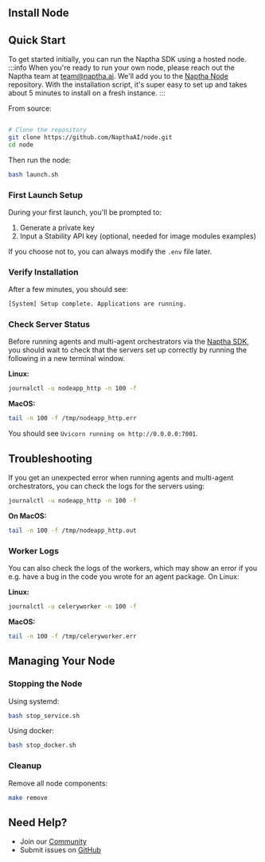 ## Install Node

## Quick Start
To get started initially, you can run the Naptha SDK using a hosted node. 
:::info
When you're ready to run your own node, please reach out the Naptha team at team@naptha.ai. We'll add you to the [Naptha Node](https://github.com/NapthaAI/node) repository. With the installation script, it's super easy to set up and takes about 5 minutes to install on a fresh instance. 
:::

From source:

```bash

# Clone the repository
git clone https://github.com/NapthaAI/node.git
cd node
```

Then run the node:

```bash
bash launch.sh
```

### First Launch Setup
During your first launch, you'll be prompted to:
1. Generate a private key
2. Input a Stability API key (optional, needed for image modules examples)

If you choose not to, you can always modify the `.env` file later.

### Verify Installation
After a few minutes, you should see:
```bash
[System] Setup complete. Applications are running.
```

### Check Server Status
Before running agents and multi-agent orchestrators via the [Naptha SDK](https://github.com/NapthaAI/naptha-sdk), you should wait to check that the 
servers set up correctly by running the following in a new terminal window.

**Linux:**
```bash
journalctl -u nodeapp_http -n 100 -f
```

**MacOS:**
```bash
tail -n 100 -f /tmp/nodeapp_http.err
```
You should see ```Uvicorn running on http://0.0.0.0:7001```. 
    
## Troubleshooting

If you get an unexpected error when running agents and multi-agent orchestrators, you can check the logs for the servers using:


```bash
journalctl -u nodeapp_http -n 100 -f
```

**On MacOS:**
```bash
tail -n 100 -f /tmp/nodeapp_http.out
```

### Worker Logs
You can also check the logs of the workers, which may show an error if you e.g. have a bug in the code you wrote for an agent package. On Linux:

**Linux:**
```bash
journalctl -u celeryworker -n 100 -f
```

**MacOS:**
```bash
tail -n 100 -f /tmp/celeryworker.err
```

## Managing Your Node

### Stopping the Node
Using systemd:
```bash
bash stop_service.sh
```

Using docker:
```bash
bash stop_docker.sh
```

### Cleanup
Remove all node components:
```bash
make remove
```

## Need Help?
- Join our [Community](https://naptha.ai/naptha-community)
- Submit issues on [GitHub](https://github.com/NapthaAI)